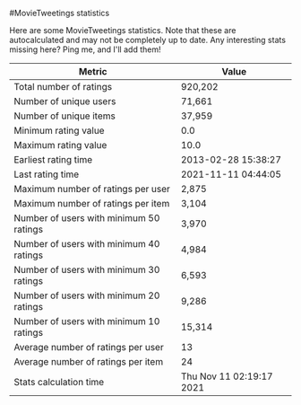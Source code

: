 #MovieTweetings statistics

Here are some MovieTweetings statistics. Note that these are autocalculated and may not be completely up to date. Any interesting stats missing here? Ping me, and I'll add them!

Metric | Value
--- | ---
Total number of ratings                 | 920,202
Number of unique users                  | 71,661
Number of unique items                  | 37,959
Minimum rating value                    | 0.0
Maximum rating value                    | 10.0
Earliest rating time                    | 2013-02-28 15:38:27
Last rating time                        | 2021-11-11 04:44:05
Maximum number of ratings per user      | 2,875
Maximum number of ratings per item      | 3,104
Number of users with minimum 50 ratings | 3,970
Number of users with minimum 40 ratings | 4,984
Number of users with minimum 30 ratings | 6,593
Number of users with minimum 20 ratings | 9,286
Number of users with minimum 10 ratings | 15,314
Average number of ratings per user      | 13
Average number of ratings per item      | 24
Stats calculation time                  | Thu Nov 11 02:19:17 2021

